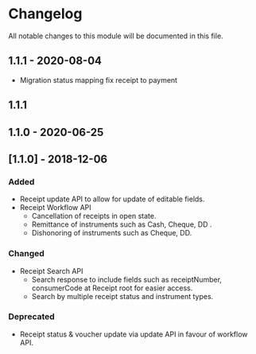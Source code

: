 

# Changelog
All notable changes to this module will be documented in this file.


## 1.1.1 - 2020-08-04
- Migration status mapping fix receipt to payment

## 1.1.1

## 1.1.0 - 2020-06-25

## [1.1.0] - 2018-12-06
### Added
- Receipt update API to allow for update of editable fields.
- Receipt Workflow API
	- Cancellation of receipts in open state.
	- Remittance of instruments such as Cash, Cheque, DD .
	- Dishonoring of instruments such as Cheque, DD.

### Changed
- Receipt Search API
	- Search response to include fields such as receiptNumber, consumerCode
at Receipt root for easier access.
	- Search by multiple receipt status and instrument types.


### Deprecated
- Receipt status & voucher update via update API in favour of workflow API.

